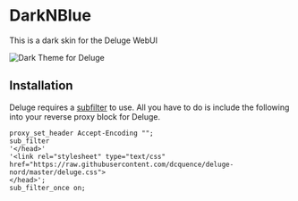 # DarkNBlue
This is a dark skin for the Deluge WebUI

![Dark Theme for Deluge]([https://github.com/dcquence/deluge-nord/blob/master/screenshots/deluge_dnb.png](https://raw.githubusercontent.com/dcquence/DarkNBlue/main/screenshots/deluge_dnb.png))

## Installation
Deluge requires a [subfilter](http://nginx.org/en/docs/http/ngx_http_sub_module.html) to use. All you have to do is include the following into your reverse proxy block for Deluge.
```nginx
proxy_set_header Accept-Encoding "";
sub_filter
'</head>'
'<link rel="stylesheet" type="text/css" href="https://raw.githubusercontent.com/dcquence/deluge-nord/master/deluge.css">
</head>';
sub_filter_once on;
```
